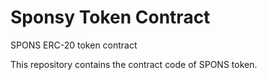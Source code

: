 # Sponsy Token Contract
SPONS ERC-20 token contract

This repository contains the contract code of SPONS token.
